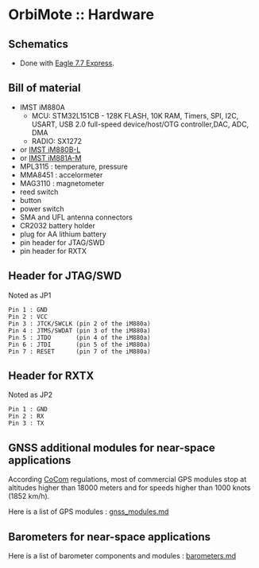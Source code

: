 # OrbiMote :: Hardware  

## Schematics   
* Done with [Eagle 7.7 Express](https://www.autodesk.com/products/eagle/free-download).

## Bill of material

* IMST iM880A
  * MCU: STM32L151CB - 128K FLASH, 10K RAM, Timers, SPI, I2C, USART, USB 2.0 full-speed device/host/OTG controller,DAC, ADC, DMA
  * RADIO: SX1272
* or [IMST iM880B-L](https://wireless-solutions.de/products/radiomodules/im880b-l.html)
* or [IMST iM881A-M](https://wireless-solutions.de/products/long-range-radio/im881a.html)
* MPL3115 : temperature, pressure
* MMA8451 : accelormeter
* MAG3110 : magnetometer
* reed switch
* button
* power switch
* SMA and UFL antenna connectors
* CR2032 battery holder
* plug for AA lithium battery
* pin header for JTAG/SWD
* pin header for RXTX

## Header for JTAG/SWD
Noted as JP1

    Pin 1 : GND
    Pin 2 : VCC
    Pin 3 : JTCK/SWCLK (pin 2 of the iM880a)
    Pin 4 : JTMS/SWDAT (pin 3 of the iM880a)
    Pin 5 : JTDO       (pin 4 of the iM880a)
    Pin 6 : JTDI       (pin 5 of the iM880a)
    Pin 7 : RESET      (pin 7 of the iM880a)

## Header for RXTX
Noted as JP2

    Pin 1 : GND
    Pin 2 : RX
    Pin 3 : TX

## GNSS additional modules for near-space applications

According [CoCom](https://en.wikipedia.org/wiki/CoCom) regulations, most of commercial GPS modules stop at altitudes higher than 18000 meters and for speeds higher than 1000 knots (1852 km/h).

Here is a list of GPS modules : [gnss_modules.md](../gnss_modules.md)

## Barometers for near-space applications

Here is a list of barometer components and modules : [barometers.md](../barometers.md)


